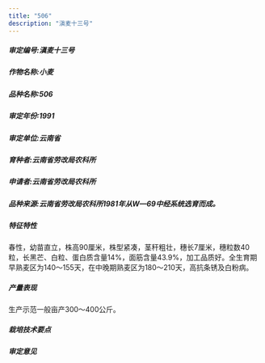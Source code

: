 ```yaml
---
title: "506"
description: "滇麦十三号"
---
```

##### 审定编号:滇麦十三号

##### 作物名称:小麦

##### 品种名称:506

##### 审定年份:1991

##### 审定单位:云南省

##### 育种者:云南省劳改局农科所

##### 申请者:云南省劳改局农科所

##### 品种来源:云南省劳改局农科所1981年从W—69中经系统选育而成。

##### 特征特性
春性，幼苗直立，株高90厘米，株型紧凑，茎秆粗壮，穗长7厘米，穗粒数40粒，长黑芒、白粒、蛋白质含量14%，面筋含量43.9%，加工品质好。全生育期早熟麦区为140～155天，在中晚期熟麦区为180～210天，高抗条锈及白粉病。

##### 产量表现
生产示范一般亩产300～400公斤。

##### 栽培技术要点


##### 审定意见

